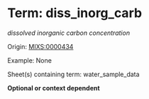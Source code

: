 # Term: diss_inorg_carb

*dissolved inorganic carbon concentration*

Origin: [MIXS:0000434](https://w3id.org/mixs/0000434)

Example: None

Sheet(s) containing term: water_sample_data

**Optional or context dependent**